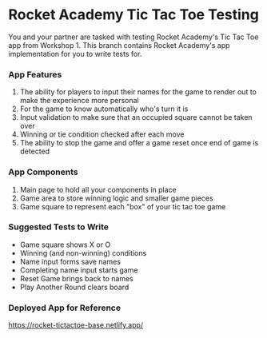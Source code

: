 # Rocket Academy Tic Tac Toe Testing

You and your partner are tasked with testing Rocket Academy's Tic Tac Toe app from Workshop 1. This branch contains Rocket Academy's app implementation for you to write tests for.

### App Features

1. The ability for players to input their names for the game to render out to make the experience more personal
2. For the game to know automatically who's turn it is
3. Input validation to make sure that an occupied square cannot be taken over
4. Winning or tie condition checked after each move
5. The ability to stop the game and offer a game reset once end of game is detected

### App Components

1. Main page to hold all your components in place
2. Game area to store winning logic and smaller game pieces
3. Game square to represent each "box" of your tic tac toe game

### Suggested Tests to Write

- Game square shows X or O
- Winning (and non-winning) conditions
- Name input forms save names
- Completing name input starts game
- Reset Game brings back to names
- Play Another Round clears board

### Deployed App for Reference

https://rocket-tictactoe-base.netlify.app/
